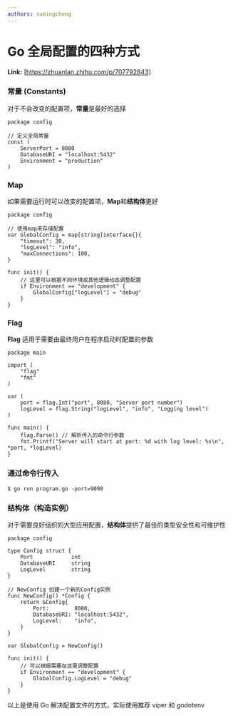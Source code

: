 ```yaml
---
authors: sumingcheng
---
```

# Go 全局配置的四种方式



 **Link:** [https://zhuanlan.zhihu.com/p/707792843]

### 常量 (Constants)  

对于不会改变的配置项，**常量**是最好的选择

```
package config
​
// 定义全局常量
const (
    ServerPort = 8080
    DatabaseURI = "localhost:5432"
    Environment = "production"
)

```
### Map  

如果需要运行时可以改变的配置项，**Map**和**结构体**更好

```
package config
​
// 使用map来存储配置
var GlobalConfig = map[string]interface{}{
    "timeout": 30,
    "logLevel": "info",
    "maxConnections": 100,
}
​
func init() {
    // 这里可以根据不同环境或其他逻辑动态调整配置
    if Environment == "development" {
        GlobalConfig["logLevel"] = "debug"
    }
}

```
### Flag  

**Flag** 适用于需要由最终用户在程序启动时配置的参数

```
package main
​
import (
    "flag"
    "fmt"
)
​
var (
    port = flag.Int("port", 8080, "Server port number")
    logLevel = flag.String("logLevel", "info", "Logging level")
)
​
func main() {
    flag.Parse() // 解析传入的命令行参数
    fmt.Printf("Server will start at port: %d with log level: %s\n", *port, *logLevel)
}

```
### 通过命令行传入  
```
$ go run program.go -port=9090 
```
### 结构体（构造实例）  

对于需要良好组织的大型应用配置，**结构体**提供了最佳的类型安全性和可维护性

```
package config
​
type Config struct {
    Port            int
    DatabaseURI     string
    LogLevel        string
}
​
// NewConfig 创建一个新的Config实例
func NewConfig() *Config {
    return &Config{
        Port:        8080,
        DatabaseURI: "localhost:5432",
        LogLevel:    "info",
    }
}
​
var GlobalConfig = NewConfig()
​
func init() {
    // 可以根据需要在这里调整配置
    if Environment == "development" {
        GlobalConfig.LogLevel = "debug"
    }
}

```

以上是使用 Go 解决配置文件的方式，实际使用推荐 viper 和 godotenv

